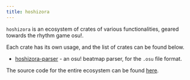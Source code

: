 ```yaml
---
title: hoshizora
---
```


`hoshizora` is an ecosystem of crates of various functionalities, geared towards the rhythm game osu!.

Each crate has its own usage, and the list of crates can be found below.

-   [hoshizora-parser](hoshizora-parser) - an osu! beatmap parser, for the `.osu` file format.

The source code for the entire ecosystem can be found [here](https://github.com/j1nxie/hoshizora).
